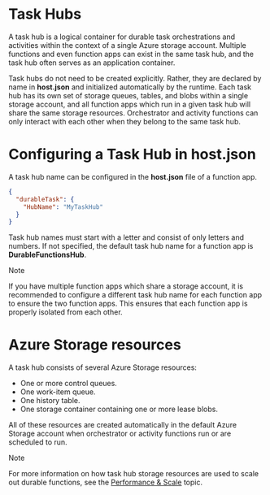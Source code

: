 # Task Hubs
A task hub is a logical container for durable task orchestrations and activities within the context of a single Azure storage account. Multiple functions and even function apps can exist in the same task hub, and the task hub often serves as an application container.

Task hubs do not need to be created explicitly. Rather, they are declared by name in **host.json** and initialized automatically by the runtime. Each task hub has its own set of storage queues, tables, and blobs within a single storage account, and all function apps which run in a given task hub will share the same storage resources. Orchestrator and activity functions can only interact with each other when they belong to the same task hub.

# Configuring a Task Hub in host.json
A task hub name can be configured in the **host.json** file of a function app.

```json
{
  "durableTask": {
    "HubName": "MyTaskHub"
  }
}
```

Task hub names must start with a letter and consist of only letters and numbers. If not specified, the default task hub name for a function app is **DurableFunctionsHub**.

> [!NOTE]
> If you have multiple function apps which share a storage account, it is recommended to configure a different task hub name for each function app to ensure the two function apps. This ensures that each function app is properly isolated from each other.

# Azure Storage resources
A task hub consists of several Azure Storage resources:

* One or more control queues.
* One work-item queue.
* One history table.
* One storage container containing one or more lease blobs.

All of these resources are created automatically in the default Azure Storage account when orchestrator or activity functions run or are scheduled to run.

> [!NOTE]
> For more information on how task hub storage resources are used to scale out durable functions, see the [Performance & Scale]() topic.
